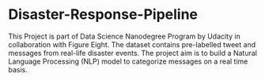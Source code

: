 # Disaster-Response-Pipeline
This Project is part of Data Science Nanodegree Program by Udacity in collaboration with Figure Eight. The dataset contains pre-labelled tweet and messages from real-life disaster events. The project aim is to build a Natural Language Processing (NLP) model to categorize messages on a real time basis.

